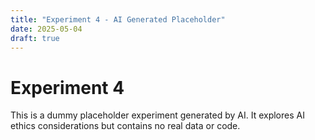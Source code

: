 ```yaml
---
title: "Experiment 4 - AI Generated Placeholder"
date: 2025-05-04
draft: true
---
```


# Experiment 4

This is a dummy placeholder experiment generated by AI. It explores AI ethics considerations but contains no real data or code.
